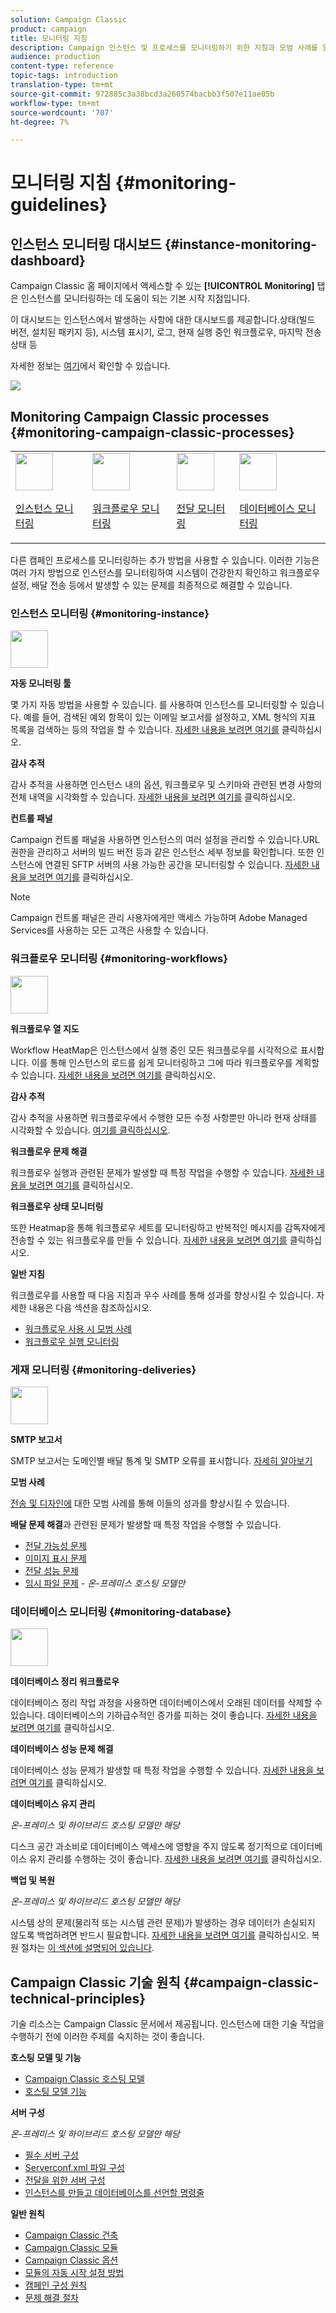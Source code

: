 ```yaml
---
solution: Campaign Classic
product: campaign
title: 모니터링 지침
description: Campaign 인스턴스 및 프로세스를 모니터링하기 위한 지침과 모범 사례를 알아봅니다.
audience: production
content-type: reference
topic-tags: introduction
translation-type: tm+mt
source-git-commit: 972885c3a38bcd3a260574bacbb3f507e11ae05b
workflow-type: tm+mt
source-wordcount: '707'
ht-degree: 7%

---
```



# 모니터링 지침 {#monitoring-guidelines}

## 인스턴스 모니터링 대시보드 {#instance-monitoring-dashboard}

Campaign Classic 홈 페이지에서 액세스할 수 있는 **[!UICONTROL Monitoring]** 탭은 인스턴스를 모니터링하는 데 도움이 되는 기본 시작 지점입니다.

이 대시보드는 인스턴스에서 발생하는 사항에 대한 대시보드를 제공합니다.상태(빌드 버전, 설치된 패키지 등), 시스템 표시기, 로그, 현재 실행 중인 워크플로우, 마지막 전송 상태 등

자세한 정보는 [여기](../../production/using/monitoring-processes.md)에서 확인할 수 있습니다.

![](assets/monitoring_tab.png)

## Monitoring Campaign Classic processes {#monitoring-campaign-classic-processes}

<table>
<tr><td><img src="assets/do-not-localize/icon_system.svg" width="60px"><p><a href="#monitoring-instance">인스턴스 모니터링</a></p></td>
<td><img src="assets/do-not-localize/icon_workflows.svg" width="60px"><p><a href="#moniroting-workflows">워크플로우 모니터링</a></p></td>
<td><img src="assets/do-not-localize/icon_send.svg" width="60px"><p><a href="#monitoring-deliveries">전달 모니터링</a></p></td>
<td><img src="assets/do-not-localize/icon_database.svg" width="60px"><p><a href="#monitoring-database">데이터베이스 모니터링</a></p></td></tr>
</table>

다른 캠페인 프로세스를 모니터링하는 추가 방법을 사용할 수 있습니다. 이러한 기능은 여러 가지 방법으로 인스턴스를 모니터링하여 시스템이 건강한지 확인하고 워크플로우 설정, 배달 전송 등에서 발생할 수 있는 문제를 최종적으로 해결할 수 있습니다.

### 인스턴스 모니터링 {#monitoring-instance}

<img src="assets/do-not-localize/icon_system.svg" width="60px">

**자동 모니터링 툴**

몇 가지 자동 방법을 사용할 수 있습니다. 를 사용하여 인스턴스를 모니터링할 수 있습니다. 예를 들어, 검색된 예외 항목이 있는 이메일 보고서를 설정하고, XML 형식의 지표 목록을 검색하는 등의 작업을 할 수 있습니다. [자세한 내용을 보려면 여기를](../../production/using/monitoring-processes.md#automatic-monitoring) 클릭하십시오.

**감사 추적**

감사 추적을 사용하면 인스턴스 내의 옵션, 워크플로우 및 스키마와 관련된 변경 사항의 전체 내역을 시각화할 수 있습니다. [자세한 내용을 보려면 여기를](../../production/using/audit-trail.md) 클릭하십시오.

**컨트롤 패널**

Campaign 컨트롤 패널을 사용하면 인스턴스의 여러 설정을 관리할 수 있습니다.URL 권한을 관리하고 서버의 빌드 버전 등과 같은 인스턴스 세부 정보를 확인합니다. 또한 인스턴스에 연결된 SFTP 서버의 사용 가능한 공간을 모니터링할 수 있습니다. [자세한 내용을 보려면 여기를](https://docs.adobe.com/content/help/ko-KR/control-panel/using/control-panel-home.html) 클릭하십시오.

>[!NOTE]
>
>Campaign 컨트롤 패널은 관리 사용자에게만 액세스 가능하며 Adobe Managed Services를 사용하는 모든 고객은 사용할 수 있습니다.

### 워크플로우 모니터링 {#monitoring-workflows}

<img src="assets/do-not-localize/icon_workflows.svg" width="60px">

**워크플로우 열 지도**

Workflow HeatMap은 인스턴스에서 실행 중인 모든 워크플로우를 시각적으로 표시합니다. 이를 통해 인스턴스의 로드를 쉽게 모니터링하고 그에 따라 워크플로우를 계획할 수 있습니다. [자세한 내용을 보려면 여기를](../../workflow/using/heatmap.md) 클릭하십시오.

**감사 추적**

감사 추적을 사용하면 워크플로우에서 수행한 모든 수정 사항뿐만 아니라 현재 상태를 시각화할 수 있습니다. [여기를 클릭하십시오](../../production/using/audit-trail.md).

**워크플로우 문제 해결**

워크플로우 실행과 관련된 문제가 발생할 때 특정 작업을 수행할 수 있습니다. [자세한 내용을 보려면 여기를](../../production/using/workflow-execution.md) 클릭하십시오.

**워크플로우 상태 모니터링**

또한 Heatmap을 통해 워크플로우 세트를 모니터링하고 반복적인 메시지를 감독자에게 전송할 수 있는 워크플로우를 만들 수 있습니다. [자세한 내용을 보려면 여기를](../../workflow/using/supervising-workflows.md) 클릭하십시오.

**일반 지침**

워크플로우를 사용할 때 다음 지침과 우수 사례를 통해 성과를 향상시킬 수 있습니다. 자세한 내용은 다음 섹션을 참조하십시오.
* [워크플로우 사용 시 모범 사례](../../workflow/using/workflow-best-practices.md)
* [워크플로우 실행 모니터링](../../workflow/using/monitoring-workflow-execution.md)

### 게재 모니터링 {#monitoring-deliveries}

<img src="assets/do-not-localize/icon_send.svg" width="60px">

**SMTP 보고서**

SMTP 보고서는 도메인별 배달 통계 및 SMTP 오류를 표시합니다. [자세히 알아보기](../../production/using/monitoring-processes.md)

**모범 사례**

[전송 및 디자인에](../../delivery/using/delivery-best-practices.md) 대한 모범 사례를 통해 이들의 성과를 향상시킬 수 있습니다.

**배달 문제 해결**&#x200B;과 관련된 문제가 발생할 때 특정 작업을 수행할 수 있습니다.
* [전달 가능성 문제](../../production/using/performance-and-throughput-issues.md#deliverability_issues)
* [이미지 표시 문제](../../production/using/image-display-issues.md)
* [전달 성능 문제](../../delivery/using/monitoring-a-delivery.md#performance_issues)
* [임시 파일 문제](../../production/using/temporary-files.md) - *온-프레미스 호스팅 모델만*

### 데이터베이스 모니터링 {#monitoring-database}

<img src="assets/do-not-localize/icon_database.svg" width="60px">

**데이터베이스 정리 워크플로우**

데이터베이스 정리 작업 과정을 사용하면 데이터베이스에서 오래된 데이터를 삭제할 수 있습니다. 데이터베이스의 기하급수적인 증가를 피하는 것이 좋습니다. [자세한 내용을 보려면 여기를](../../production/using/database-cleanup-workflow.md) 클릭하십시오.

**데이터베이스 성능 문제 해결**

데이터베이스 성능 문제가 발생할 때 특정 작업을 수행할 수 있습니다. [자세한 내용을 보려면 여기를](../../production/using/database-performances.md) 클릭하십시오.

**데이터베이스 유지 관리**

*온-프레미스 및 하이브리드 호스팅 모델만 해당*

디스크 공간 과소비로 데이터베이스 액세스에 영향을 주지 않도록 정기적으로 데이터베이스 유지 관리를 수행하는 것이 좋습니다. [자세한 내용을 보려면 여기를](../../production/using/recommendations.md) 클릭하십시오.

**백업 및 복원**

*온-프레미스 및 하이브리드 호스팅 모델만 해당*

시스템 상의 문제(물리적 또는 시스템 관련 문제)가 발생하는 경우 데이터가 손실되지 않도록 백업하려면 반드시 필요합니다. [자세한 내용을 보려면 여기를](../../production/using/backup.md) 클릭하십시오. 복원 절차는 [이 섹션에 설명되어 있습니다](../../production/using/restoration.md).

## Campaign Classic 기술 원칙 {#campaign-classic-technical-principles}

기술 리소스는 Campaign Classic 문서에서 제공됩니다. 인스턴스에 대한 기술 작업을 수행하기 전에 이러한 주제를 숙지하는 것이 좋습니다.

**호스팅 모델 및 기능**

* [Campaign Classic 호스팅 모델](../../installation/using/hosting-models.md)
* [호스팅 모델 기능](../../installation/using/capability-matrix.md)

**서버 구성**

*온-프레미스 및 하이브리드 호스팅 모델만 해당*

* [필수 서버 구성](../../installation/using/campaign-server-configuration.md)
* [Serverconf.xml 파일 구성](../../installation/using/the-server-configuration-file.md)
* [전달을 위한 서버 구성](../../installation/using/email-deliverability.md)
* [인스턴스를 만들고 데이터베이스를 선언할 명령줄](../../installation/using/command-lines.md)

**일반 원칙**

* [Campaign Classic 건축](../../production/using/general-architecture.md)
* [Campaign Classic 모듈](../../production/using/operating-principle.md)
* [Campaign Classic 옵션](../../installation/using/configuring-campaign-options.md)
* [모듈의 자동 시작 설정 방법](../../production/using/administration.md)
* [캠페인 구성 원칙](../../production/using/configuration-principle.md)
* [문제 해결 절차](../../production/using/performance-and-throughput-issues.md)
